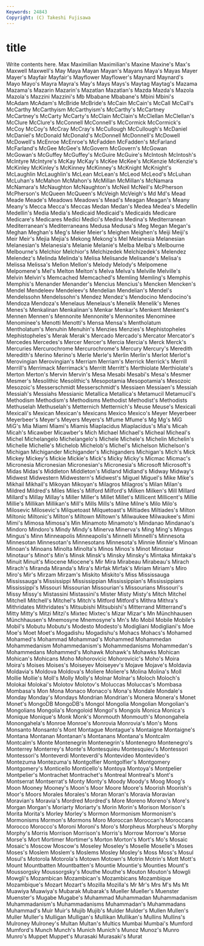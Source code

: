 ```yaml
---
Keywords: 24843 
Copyright: (C) Takeshi Fujisawa
---
```


# title

Write contents here.
Max Maximilian Maximilian's Maxine Maxine's Max's Maxwell Maxwell's May Maya
Mayan Mayan's Mayans Maya's Mayas Mayer Mayer's Mayfair Mayfair's Mayflower
Mayflower's Maynard Maynard's Mayo Mayo's Mayra Mayra's May's Mays Mays's
Maytag Maytag's Mazama Mazama's Mazarin Mazarin's Mazatlan Mazatlan's Mazda Mazda's
Mazola Mazola's Mazzini Mazzini's Mb Mbabane Mbabane's Mbini Mbini's McAdam
McAdam's McBride McBride's McCain McCain's McCall McCall's McCarthy McCarthyism McCarthyism's
McCarthy's McCartney McCartney's McCarty McCarty's McClain McClain's McClellan McClellan's McClure
McClure's McConnell McConnell's McCormick McCormick's McCoy McCoy's McCray McCray's McCullough
McCullough's McDaniel McDaniel's McDonald McDonald's McDonnell McDonnell's McDowell McDowell's McEnroe
McEnroe's McFadden McFadden's McFarland McFarland's McGee McGee's McGovern McGovern's McGowan
McGowan's McGuffey McGuffey's McGuire McGuire's McIntosh McIntosh's McIntyre McIntyre's McKay
McKay's McKee McKee's McKenzie McKenzie's McKinley McKinley's McKinney McKinney's McKnight
McKnight's McLaughlin McLaughlin's McLean McLean's McLeod McLeod's McLuhan McLuhan's McMahon
McMahon's McMillan McMillan's McNamara McNamara's McNaughton McNaughton's McNeil McNeil's McPherson
McPherson's McQueen McQueen's McVeigh McVeigh's Md Md's Mead Meade Meade's
Meadows Meadows's Mead's Meagan Meagan's Meany Meany's Mecca Mecca's Meccas
Medan Medan's Medea Medea's Medellin Medellin's Media Media's Medicaid Medicaid's
Medicaids Medicare Medicare's Medicares Medici Medici's Medina Medina's Mediterranean Mediterranean's
Mediterraneans Medusa Medusa's Meg Megan Megan's Meghan Meghan's Meg's Meier
Meier's Meighen Meighen's Meiji Meiji's Meir Meir's Mejia Mejia's Mekong
Mekong's Mel Melanesia Melanesian Melanesian's Melanesia's Melanie Melanie's Melba Melba's
Melbourne Melbourne's Melchior Melchior's Melchizedek Melchizedek's Melendez Melendez's Melinda Melinda's
Melisa Melisande Melisande's Melisa's Melissa Melissa's Mellon Mellon's Melody Melody's
Melpomene Melpomene's Mel's Melton Melton's Melva Melva's Melville Melville's Melvin
Melvin's Memcached Memcached's Memling Memling's Memphis Memphis's Menander Menander's Mencius
Mencius's Mencken Mencken's Mendel Mendeleev Mendeleev's Mendelian Mendelian's Mendel's Mendelssohn
Mendelssohn's Mendez Mendez's Mendocino Mendocino's Mendoza Mendoza's Menelaus Menelaus's Menelik
Menelik's Menes Menes's Menkalinan Menkalinan's Menkar Menkar's Menkent Menkent's Mennen
Mennen's Mennonite Mennonite's Mennonites Menominee Menominee's Menotti Menotti's Mensa Mensa's
Mentholatum Mentholatum's Menuhin Menuhin's Menzies Menzies's Mephistopheles Mephistopheles's Merak Merak's
Mercado Mercado's Mercator Mercator's Mercedes Mercedes's Mercer Mercer's Mercia Mercia's
Merck Merck's Mercuries Mercurochrome Mercurochrome's Mercury Mercury's Meredith Meredith's Merino
Merino's Merle Merle's Merlin Merlin's Merlot Merlot's Merovingian Merovingian's Merriam
Merriam's Merrick Merrick's Merrill Merrill's Merrimack Merrimack's Merritt Merritt's Merthiolate
Merthiolate's Merton Merton's Mervin Mervin's Mesa Mesabi Mesabi's Mesa's Mesmer
Mesmer's Mesolithic Mesolithic's Mesopotamia Mesopotamia's Mesozoic Mesozoic's Messerschmidt Messerschmidt's Messiaen
Messiaen's Messiah Messiah's Messiahs Messianic Metallica Metallica's Metamucil Metamucil's Methodism
Methodism's Methodisms Methodist Methodist's Methodists Methuselah Methuselah's Metternich Metternich's Meuse
Meuse's Mexicali Mexicali's Mexican Mexican's Mexicans Mexico Mexico's Meyer Meyerbeer
Meyerbeer's Meyer's Meyers Meyers's Mfume Mfume's Mg Mg's MiG MiG's
Mia Miami Miami's Miamis Miaplacidus Miaplacidus's Mia's Micah Micah's Micawber
Micawber's Mich Michael Michael's Micheal Micheal's Michel Michelangelo Michelangelo's Michele
Michele's Michelin Michelin's Michelle Michelle's Michelob Michelob's Michel's Michelson Michelson's
Michigan Michigander Michigander's Michiganders Michigan's Mich's Mick Mickey Mickey's Mickie
Mickie's Mick's Micky Micky's Micmac Micmac's Micronesia Micronesian Micronesian's Micronesia's
Microsoft Microsoft's Midas Midas's Middleton Middleton's Midland Midland's Midway Midway's
Midwest Midwestern Midwestern's Midwest's Miguel Miguel's Mike Mike's Mikhail Mikhail's
Mikoyan Mikoyan's Milagros Milagros's Milan Milan's Mildred Mildred's Miles Miles's
Milford Milford's Milken Milken's Mill Millard Millard's Millay Millay's Miller
Miller's Millet Millet's Millicent Millicent's Millie Millie's Millikan Millikan's Mill's
Mills Mills's Milne Milne's Milo Milo's Milosevic Milosevic's Milquetoast Milquetoast's
Miltiades Miltiades's Milton Miltonic Miltonic's Milton's Miltown Miltown's Milwaukee Milwaukee's
Mimi Mimi's Mimosa Mimosa's Min Minamoto Minamoto's Mindanao Mindanao's Mindoro
Mindoro's Mindy Mindy's Minerva Minerva's Ming Ming's Mingus Mingus's Minn
Minneapolis Minneapolis's Minnelli Minnelli's Minnesota Minnesotan Minnesotan's Minnesotans Minnesota's Minnie
Minnie's Minoan Minoan's Minoans Minolta Minolta's Minos Minos's Minot Minotaur
Minotaur's Minot's Min's Minsk Minsk's Minsky Minsky's Mintaka Mintaka's Minuit
Minuit's Miocene Miocene's Mir Mira Mirabeau Mirabeau's Mirach Mirach's Miranda
Miranda's Mira's Mirfak Mirfak's Miriam Miriam's Miro Miro's Mir's Mirzam
Mirzam's Miskito Miskito's Miss Mississauga Mississauga's Mississippi Mississippian Mississippian's Mississippians
Mississippi's Missouri Missourian Missourian's Missourians Missouri's Missy Missy's Mistassini Mistassini's
Mister Misty Misty's Mitch Mitchel Mitchell Mitchell's Mitchel's Mitch's Mitford
Mitford's Mithra Mithra's Mithridates Mithridates's Mitsubishi Mitsubishi's Mitterrand Mitterrand's Mitty
Mitty's Mitzi Mitzi's Mixtec Mixtec's Mizar Mizar's Mn Münchhausen Münchhausen's
Mnemosyne Mnemosyne's Mn's Mo Mobil Mobile Mobile's Mobil's Mobutu Mobutu's
Modesto Modesto's Modigliani Modigliani's Moe Moe's Moet Moet's Mogadishu Mogadishu's
Mohacs Mohacs's Mohamed Mohamed's Mohammad Mohammad's Mohammed Mohammedan Mohammedanism Mohammedanism's
Mohammedanisms Mohammedan's Mohammedans Mohammed's Mohawk Mohawk's Mohawks Mohican Mohican's Mohicans
Moho Mohorovicic Mohorovicic's Moho's Moira Moira's Moises Moises's Moiseyev Moiseyev's
Mojave Mojave's Moldavia Moldavia's Moldova Moldova's Moliere Moliere's Molina Molina's
Moll Mollie Mollie's Moll's Molly Molly's Molnar Molnar's Moloch Moloch's
Molokai Molokai's Molotov Molotov's Moluccas Moluccas's Mombasa Mombasa's Mon Mona
Monaco Monaco's Mona's Mondale Mondale's Monday Monday's Mondays Mondrian Mondrian's
Monera Monera's Monet Monet's MongoDB MongoDB's Mongol Mongolia Mongolian Mongolian's
Mongolians Mongolia's Mongoloid Mongol's Mongols Monica Monica's Monique Monique's Monk
Monk's Monmouth Monmouth's Monongahela Monongahela's Monroe Monroe's Monrovia Monrovia's Mon's
Mons Monsanto Monsanto's Mont Montague Montague's Montaigne Montaigne's Montana Montanan
Montanan's Montanans Montana's Montcalm Montcalm's Monte Montenegrin Montenegrin's Montenegro Montenegro's
Monterrey Monterrey's Monte's Montesquieu Montesquieu's Montessori Montessori's Monteverdi Monteverdi's Montevideo
Montevideo's Montezuma Montezuma's Montgolfier Montgolfier's Montgomery Montgomery's Monticello Monticello's Montoya
Montoya's Montpelier Montpelier's Montrachet Montrachet's Montreal Montreal's Mont's Montserrat Montserrat's
Monty Monty's Moody Moody's Moog Moog's Moon Mooney Mooney's Moon's
Moor Moore Moore's Moorish Moorish's Moor's Moors Morales Morales's Moran
Moran's Moravia Moravian Moravian's Moravia's Mordred Mordred's More Moreno Moreno's
More's Morgan Morgan's Moriarty Moriarty's Morin Morin's Morison Morison's Morita
Morita's Morley Morley's Mormon Mormonism Mormonism's Mormonisms Mormon's Mormons Moro
Moroccan Moroccan's Moroccans Morocco Morocco's Moroni Moroni's Moro's Morpheus Morpheus's
Morphy Morphy's Morris Morrison Morrison's Morris's Morrow Morrow's Morse Morse's
Mort Mortimer Mortimer's Morton Morton's Mort's Mo's Mosaic Mosaic's Moscow
Moscow's Moseley Moseley's Moselle Moselle's Moses Moses's Moslem Moslem's Moslems
Mosley Mosley's Moss Moss's Mosul Mosul's Motorola Motorola's Motown Motown's
Motrin Motrin's Mott Mott's Mount Mountbatten Mountbatten's Mountie Mountie's Mounties
Mount's Moussorgsky Moussorgsky's Mouthe Mouthe's Mouton Mouton's Mowgli Mowgli's Mozambican
Mozambican's Mozambicans Mozambique Mozambique's Mozart Mozart's Mozilla Mozilla's Mr Mr's
Mrs M's Ms Mt Muawiya Muawiya's Mubarak Mubarak's Mueller Mueller's
Muenster Muenster's Mugabe Mugabe's Muhammad Muhammadan Muhammadanism Muhammadanism's Muhammadanisms Muhammadan's
Muhammadans Muhammad's Muir Muir's Mujib Mujib's Mulder Mulder's Mullen Mullen's
Muller Muller's Mulligan Mulligan's Mullikan Mullikan's Mullins Mullins's Mulroney Mulroney's
Multan Multan's Multics Mumbai Mumbai's Mumford Mumford's Munch Munch's Munich
Munich's Munoz Munoz's Munro Munro's Muppet Muppet's Murasaki Murasaki's Murat

